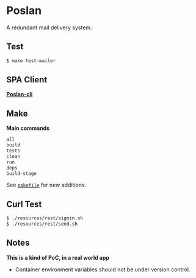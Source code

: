 # Poslan
A redundant mail delivery system.

## Test
```bash
$ make test-mailer
```

## SPA Client

**[Poslan-cli](https://github.com/adrianpk/poslan-cli)**

## Make
**Main commands**

```bash
all
build
tests
clean
run
deps
build-stage
```

See [`makefile`](makefile) for new additions.

## Curl Test

```bash
$ ./resources/rest/signin.sh
$ ./resources/rest/send.sh
```

## Notes
**This is a kind of PoC, in a real world app**
* Container environment variables should not be under version control.
